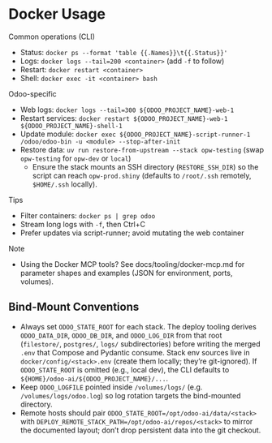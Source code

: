 # Docker Usage

Common operations (CLI)

- Status: `docker ps --format 'table {{.Names}}\t{{.Status}}'`
- Logs: `docker logs --tail=200 <container>` (add `-f` to follow)
- Restart: `docker restart <container>`
- Shell: `docker exec -it <container> bash`

Odoo-specific

- Web logs: `docker logs --tail=300 ${ODOO_PROJECT_NAME}-web-1`
- Restart services: `docker restart ${ODOO_PROJECT_NAME}-web-1 ${ODOO_PROJECT_NAME}-shell-1`
- Update module: `docker exec ${ODOO_PROJECT_NAME}-script-runner-1 /odoo/odoo-bin -u <module> --stop-after-init`
- Restore data: `uv run restore-from-upstream --stack opw-testing` (swap `opw-testing` for `opw-dev` or `local`)
    - Ensure the stack mounts an SSH directory (`RESTORE_SSH_DIR`) so the script can reach `opw-prod.shiny` (defaults to
      `/root/.ssh` remotely, `$HOME/.ssh` locally).

Tips

- Filter containers: `docker ps | grep odoo`
- Stream long logs with `-f`, then Ctrl+C
- Prefer updates via script-runner; avoid mutating the web container

Note

- Using the Docker MCP tools? See docs/tooling/docker-mcp.md for parameter shapes and examples (JSON for environment,
  ports, volumes).

## Bind-Mount Conventions

- Always set `ODOO_STATE_ROOT` for each stack. The deploy tooling derives `ODOO_DATA_DIR`, `ODOO_DB_DIR`, and
  `ODOO_LOG_DIR`
  from that root (`filestore/`, `postgres/`, `logs/` subdirectories) before writing the merged `.env` that Compose and
  Pydantic consume. Stack env sources live in `docker/config/<stack>.env` (create them locally; they’re git-ignored). If
  `ODOO_STATE_ROOT` is omitted (e.g., local dev), the CLI defaults to `${HOME}/odoo-ai/${ODOO_PROJECT_NAME}/...`.
- Keep `ODOO_LOGFILE` pointed inside `/volumes/logs/` (e.g. `/volumes/logs/odoo.log`) so log rotation targets the
  bind-mounted directory.
- Remote hosts should pair `ODOO_STATE_ROOT=/opt/odoo-ai/data/<stack>` with
  `DEPLOY_REMOTE_STACK_PATH=/opt/odoo-ai/repos/<stack>`
  to mirror the documented layout; don’t drop persistent data into the git checkout.

